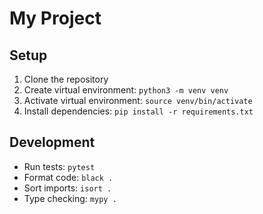 # My Project

## Setup
1. Clone the repository
2. Create virtual environment: `python3 -m venv venv`
3. Activate virtual environment: `source venv/bin/activate`
4. Install dependencies: `pip install -r requirements.txt`

## Development
- Run tests: `pytest`
- Format code: `black .`
- Sort imports: `isort .`
- Type checking: `mypy .`

